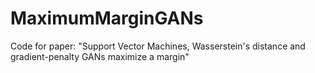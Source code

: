 # MaximumMarginGANs
Code for paper: "Support Vector Machines, Wasserstein's distance and gradient-penalty GANs maximize a margin"
